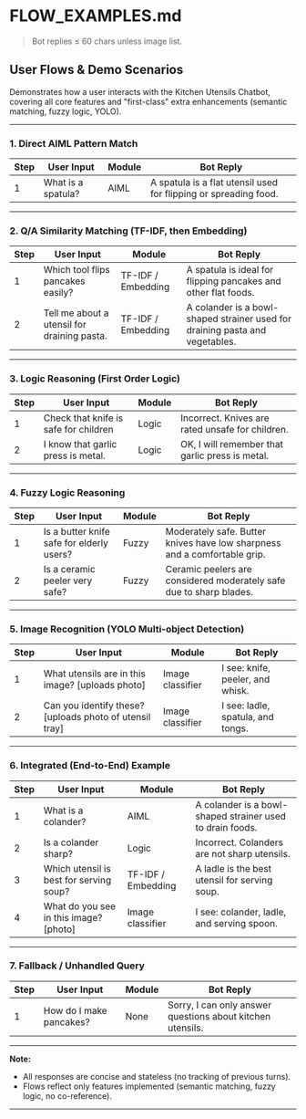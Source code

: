 # FLOW_EXAMPLES.md

> Bot replies ≤ 60 chars unless image list.

## User Flows & Demo Scenarios

Demonstrates how a user interacts with the Kitchen Utensils Chatbot, covering all core features and "first-class" extra enhancements (semantic matching, fuzzy logic, YOLO).

---

### 1. Direct AIML Pattern Match

| Step | User Input               | Module | Bot Reply                                                        |
|------|--------------------------|--------|------------------------------------------------------------------|
| 1    | What is a spatula?       | AIML   | A spatula is a flat utensil used for flipping or spreading food. |

---

### 2. Q/A Similarity Matching (TF-IDF, then Embedding)

| Step | User Input                        | Module             | Bot Reply                                                        |
|------|-----------------------------------|--------------------|------------------------------------------------------------------|
| 1    | Which tool flips pancakes easily? | TF-IDF / Embedding | A spatula is ideal for flipping pancakes and other flat foods.   |
| 2    | Tell me about a utensil for draining pasta. | TF-IDF / Embedding | A colander is a bowl-shaped strainer used for draining pasta and vegetables. |

---

### 3. Logic Reasoning (First Order Logic)

| Step | User Input                           | Module | Bot Reply                                                   |
|------|--------------------------------------|--------|-------------------------------------------------------------|
| 1    | Check that knife is safe for children | Logic  | Incorrect. Knives are rated unsafe for children.            |
| 2    | I know that garlic press is metal.    | Logic  | OK, I will remember that garlic press is metal.             |

---

### 4. Fuzzy Logic Reasoning

| Step | User Input                                         | Module | Bot Reply                                                                   |
|------|----------------------------------------------------|--------|-----------------------------------------------------------------------------|
| 1    | Is a butter knife safe for elderly users?          | Fuzzy  | Moderately safe. Butter knives have low sharpness and a comfortable grip.   |
| 2    | Is a ceramic peeler very safe?                     | Fuzzy  | Ceramic peelers are considered moderately safe due to sharp blades.         |

---

### 5. Image Recognition (YOLO Multi-object Detection)

| Step | User Input                                            | Module            | Bot Reply                                            |
|------|-------------------------------------------------------|-------------------|------------------------------------------------------|
| 1    | What utensils are in this image? [uploads photo]      | Image classifier  | I see: knife, peeler, and whisk.                    |
| 2    | Can you identify these? [uploads photo of utensil tray]| Image classifier  | I see: ladle, spatula, and tongs.                   |

---

### 6. Integrated (End-to-End) Example

| Step | User Input                         | Module            | Bot Reply                                                         |
|------|------------------------------------|-------------------|-------------------------------------------------------------------|
| 1    | What is a colander?                | AIML              | A colander is a bowl-shaped strainer used to drain foods.         |
| 2    | Is a colander sharp?               | Logic             | Incorrect. Colanders are not sharp utensils.                      |
| 3    | Which utensil is best for serving soup? | TF-IDF / Embedding | A ladle is the best utensil for serving soup.                     |
| 4    | What do you see in this image? [photo] | Image classifier  | I see: colander, ladle, and serving spoon.                        |

---

### 7. Fallback / Unhandled Query

| Step | User Input                | Module | Bot Reply                                 |
|------|---------------------------|--------|-------------------------------------------|
| 1    | How do I make pancakes?   | None   | Sorry, I can only answer questions about kitchen utensils. |

---

**Note:**  
- All responses are concise and stateless (no tracking of previous turns).
- Flows reflect only features implemented (semantic matching, fuzzy logic, no co-reference).

--- 